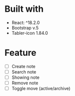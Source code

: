 # Built with
- React: ^18.2.0
- Bootstrap v.5
- Tabler-icon 1.84.0

# Feature
- [ ] Create note
- [ ] Search note
- [ ] Showing note
- [ ] Remove note
- [ ] Toggle move (active/archive)